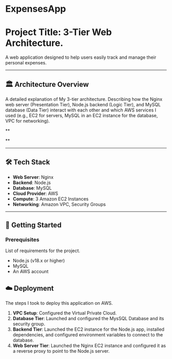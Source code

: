 # ExpensesApp

# Project Title: 3-Tier Web Architecture.

A web application designed to help users easily track and manage their personal expenses.

---

## 🏛️ Architecture Overview

A detailed explanation of My 3-tier architecture. Describing how the Nginx web server (Presentation Tier), Node.js backend (Logic Tier), and MySQL database (Data Tier) interact with each other and which AWS services I used (e.g., EC2 for servers, MySQL in an EC2 instance for the database, VPC for networking).

**

**

---
## 🛠️ Tech Stack

* **Web Server**: Nginx
* **Backend**: Node.js
* **Database**: MySQL
* **Cloud Provider**: AWS
* **Compute**: 3 Amazon EC2 Instances
* **Networking**: Amazon VPC, Security Groups

---
## 🚀 Getting Started

### Prerequisites

List of requirements for the project.
* Node.js (v18.x or higher)
* MySQL
* An AWS account

## ☁️ Deployment

The steps I took to deploy this application on AWS.

1.  **VPC Setup**: Configured the Virtual Private Cloud.
2.  **Database Tier**: Launched and configured the MysSQL Database and its security group.
3.  **Backend Tier**: Launched the EC2 instance for the Node.js app, installed dependencies, and configured environment variables to connect to the database.
4.  **Web Server Tier**: Launched the Nginx EC2 instance and configured it as a reverse proxy to point to the Node.js server.
